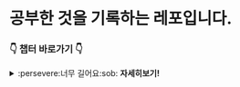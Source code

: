 # 공부한 것을 기록하는 레포입니다.

### :point_down: 챕터 바로가기 :point_down:
<details><summary>:persevere:너무 길어요:sob: <strong>자세히보기!</strong></summary>

<br>

<table align="center">
  <thead>
    <th>구분</th>
    <th>항목</th>  
  </thead>
  <tbody>
    <tr>
      <td><a href="https://github.com/RyuJungSik/Study/blob/main/JavaScript%20%EA%B3%B5%EB%B6%80/readme.md">:cat:자바스크립트</a></td>
      <td>
        <p>기본 개념과 동작 원리 이해의 중요성</p>
        <p>프로그래밍</p>
        <p>자바스크립트란?</p>
        <p>자바스크립트 개발 환경과 실행 방법</p>
        <p>변수</p>
        <p>표현식과 문</p>
        <p>데이터 타입</p>
        <p>연산자</p>
        <p>제어문</p>
        <p>타입 변환과 단축 평가</p>
        <p>객체 리터럴</p>
        <p>원시값과 객체의 비교</p>
        <p>함수</p>
        <p>스코프</p>
        <p>전역 변수의 문제점</p>
        <p>let,const와 블록레벨 스코프</p>
        <p>프로퍼티 어트리뷰트</p>
        <p>생성자 함수에 의한 객체 생성</p>
        <p>함수와 일급 객체</p>
        <p>프로토타입-1</p>
        <p>프로토타입-2</p>
        <p>strict mode</p>
        <p>빌트인 객체</p>
        <p>this</p>
        <p>실행 컨텍스트</p>
        <p>클로저</p>
        <p>클래스</p>
        <p>ES6 함수의 추가 기능</p>
        <p>배열</p>
        <p>7번째 데이터 타입 Symbol</p>
        <p>이터러블</p>
        <p>스프레드 문법</p>
        <p>디스트럭처링 할당</p>
        <p>Set과 Map</p>
        <p>브라우저의 렌더링 과정</p>
        <p>DOM</p>
        <p>이벤트</p>
        <p>타이머</p>
        <p>비동기 프로그래밍</p>
        <p>REST API</p>
        <p>프로미스</p>
        <p>제너레이터와 async/await</p>
        <p>에러 처리</p>
        <p>모듈</p>
        <p>Babel과 Webpack을 이용한 ES6+/ESNext 개발환경 구축</p>
      </td>
    </tr>
     <tr>
      <td><a href="">🎈자바</a></td>
      <td>
        <p>TEST</p>
      </td>
    </tr>
  </tbody>
</table>
<br>
</details>
